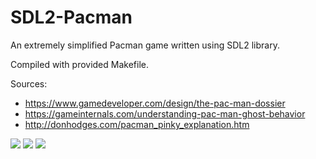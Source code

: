 # SDL2-Pacman
An extremely simplified Pacman game written using SDL2 library.

Compiled with provided Makefile.

Sources:
  - https://www.gamedeveloper.com/design/the-pac-man-dossier
  - https://gameinternals.com/understanding-pac-man-ghost-behavior
  - http://donhodges.com/pacman_pinky_explanation.htm

<img src="https://i.imgur.com/X1TSpN4.png"/>
<img src="https://i.imgur.com/9CgciEx.png"/>
<img src="https://i.imgur.com/w6NJ3l3.png"/>
